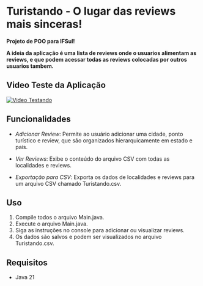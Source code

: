 # Turistando - O lugar das reviews mais sinceras!
**Projeto de POO para IFSul!**

**A ideia da aplicação é uma lista de reviews onde o usuarios alimentam as reviews, e que podem acessar todas as reviews colocadas por outros usuarios tambem.**

## Video Teste da Aplicação
[![Video Testando](https://img.youtube.com/vi/X3qs2Gkv8Sc/0.jpg)](https://www.youtube.com/watch?v=X3qs2Gkv8Sc)

## Funcionalidades

- *Adicionar Review*: Permite ao usuário adicionar uma cidade, ponto turístico e review, que são organizados hierarquicamente em estado e país.
  
- *Ver Reviews*: Exibe o conteúdo do arquivo CSV com todas as localidades e reviews.

- *Exportação para CSV*: Exporta os dados de localidades e reviews para um arquivo CSV chamado Turistando.csv.

## Uso

1. Compile todos o arquivo Main.java.
2. Execute o arquivo Main.java.
3. Siga as instruções no console para adicionar ou visualizar reviews.
4. Os dados são salvos e podem ser visualizados no arquivo Turistando.csv.

## Requisitos
- Java 21 
